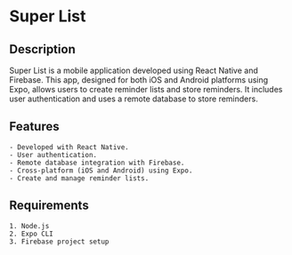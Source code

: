 # Super List
## Description

Super List is a mobile application developed using React Native and Firebase. This app, designed for both iOS and Android platforms using Expo, allows users to create reminder lists and store reminders. It includes user authentication and uses a remote database to store reminders.
## Features

    - Developed with React Native.
    - User authentication.
    - Remote database integration with Firebase.
    - Cross-platform (iOS and Android) using Expo.
    - Create and manage reminder lists.

## Requirements

    1. Node.js
    2. Expo CLI
    3. Firebase project setup
